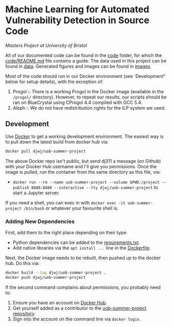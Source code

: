 # Machine Learning for Automated Vulnerability Detection in Source Code
*Masters Project at University of Bristol*

All of our documented code can be found in the [code](./code/) folder, for which the [code/README.md](code/README.md) file contains a guide. The data used in this project can be found in [data](./data/). Generated figures and images can be found in [images](./images/).

Most of the code should run in our Docker environment (see `Development" below for setup details), with the exception of:

  1. Progol :: There is a working Progol in the Docker image (available in the `/progol/` directory). However, to repeat our results, our scripts should be ran on BlueCrystal using CProgol 4.4 compiled with GCC 5.4.
  2. Aleph :: We do not have redistribution rights for the ILP system we used.


## Development

Use [Docker](https://www.docker.com/) to get a working development environment. The easiest way is to pull down the latest build from docker hub via:

```sh
docker pull djwj/uob-summer-project
```

The above Docker repo isn't public, but send dj311 a message (on Github) with your Docker Hub username and I'll give you permissions. Once the image is pulled,  run the container from the same directory as this file, via:

  - `docker run --rm --name uob-summer-project --volume $PWD:/project --publish 8888:8888 --interactive --tty djwj/uob-summer-project` to start a Jupyter server.
  
If you need a shell, you can exec in with `docker exec -it uob-summer-project /bin/bash` or whatever your favourite shell is.


### Adding New Dependencies
First, add them to the right place depending on their type:

  - Python dependencies can be added to the [requirements.txt](./requirements.txt).
  - Add native libraries via the `apt install ...` line in the [Dockerfile](./Dockerfile).

Next, the Docker image needs to be rebuilt, then pushed up to the docker hub. Do this via:

```sh
docker build --tag djwj/uob-summer-project .
docker push djwj/uob-summer-project
```

If the second command complains about permissions, you probably need to:

  1. Ensure you have an account on [Docker Hub](https://hub.docker.com).
  2. Get yourself added as a contributor to the [uob-summer-project repository](https://docker.io/djwj/uob-summer-project).
  3.  Sign into the account on the command line via `docker login`.

